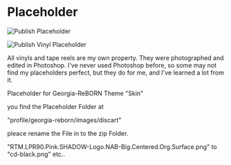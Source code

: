 # Placeholder

![Publish Placeholder](https://github.com/d3rb/Placeholder/assets/15198548/852a0cde-54bb-4568-b885-17f0e1ed3120)

![Publish Vinyl Placeholder](https://github.com/d3rb/Placeholder/assets/15198548/fbf60173-cfb8-4afe-a0bd-8f82418dbee9)


All vinyls and tape reels are my own property.
They were photographed and edited in Photoshop.
I've never used Photoshop before, so some may not find my placeholders perfect,
but they do for me, and I've learned a lot from it.

Placeholder for Georgia-ReBORN Theme "Skin"

you find the Placeholder Folder at

"profile/georgia-reborn/images/discart"

pleace rename the File in to the zip Folder.

"RTM.LPR90.Pink.SHADOW-Logo.NAB-Big.Centered.Org.Surface.png" to "cd-black.png" etc..
